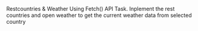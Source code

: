 Restcountries & Weather Using Fetch() API Task.
Inplement the rest countries and open weather  to get the current weather data from selected country